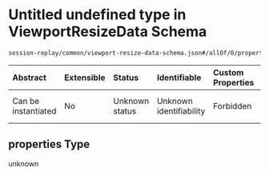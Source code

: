 # Untitled undefined type in ViewportResizeData Schema

```txt
session-replay/common/viewport-resize-data-schema.json#/allOf/0/properties
```



| Abstract            | Extensible | Status         | Identifiable            | Custom Properties | Additional Properties | Access Restrictions | Defined In                                                                                                                 |
| :------------------ | :--------- | :------------- | :---------------------- | :---------------- | :-------------------- | :------------------ | :------------------------------------------------------------------------------------------------------------------------- |
| Can be instantiated | No         | Unknown status | Unknown identifiability | Forbidden         | Allowed               | none                | [viewport-resize-data-schema.json\*](../out/session-replay/common/viewport-resize-data-schema.json "open original schema") |

## properties Type

unknown

